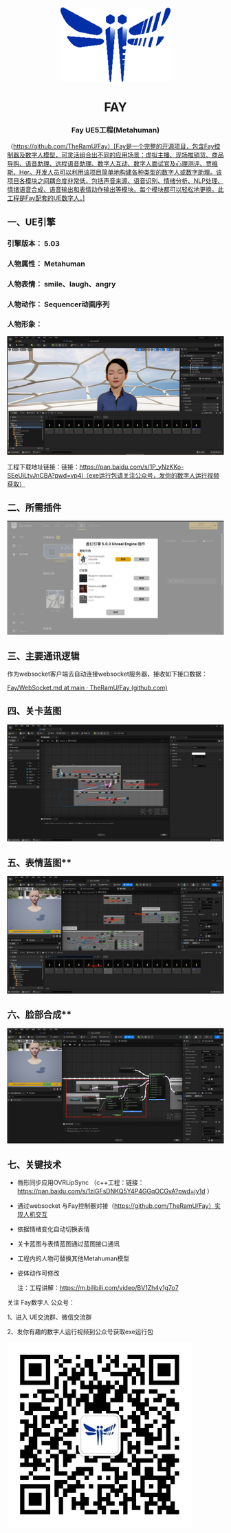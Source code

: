 <div align="center">
    <br>
    <img src="images/icon.png" alt="Fay">
    <h1>FAY</h1>
	<h3>Fay  UE5工程(Metahuman)</h3>
</div>



（https://github.com/TheRamU/Fay）[Fay是一个完整的开源项目，包含Fay控制器及数字人模型，可灵活组合出不同的应用场景：虚拟主播、现场推销货、商品导购、语音助理、远程语音助理、数字人互动、数字人面试官及心理测评、贾维斯、Her。开发人员可以利用该项目简单地构建各种类型的数字人或数字助理。该项目各模块之间耦合度非常低，包括声音来源、语音识别、情绪分析、NLP处理、情绪语音合成、语音输出和表情动作输出等模块。每个模块都可以轻松地更换。此工程是Fay配套的UE数字人。]

## **一、UE引擎**

### **引擎版本：** 5.03
### **人物属性：** Metahuman
### **人物表情：** smile、laugh、angry
### **人物动作：**  Sequencer动画序列
### **人物形象：** 
![](images/lucky.png)

工程下载地址链接：链接：https://pan.baidu.com/s/1P_yNzKKo-SEeUiLtvJnCBA?pwd=vp4l（exe运行包请关注公众号，发你的数字人运行视频获取）


## **二、所需插件**
![](images/chajian.png)


 ## **三、主要通讯逻辑**

作为websocket客户端去自动连接websocket服务器，接收如下接口数据：

[Fay/WebSocket.md at main · TheRamU/Fay (github.com)](https://github.com/TheRamU/Fay/blob/main/WebSocket.md)


## **四、关卡蓝图**



![](images/guankabp.png)





## 五、表情蓝图**



![](images/biaoqingbp.png)



## 六、脸部合成**



![](images/biaoqingbp2.png)


 ## **七、关键技术**

 + 唇形同步应用OVRLipSync （c++工程：链接：https://pan.baidu.com/s/1ziGFsDNKQ5Y4P4GGqOCGvA?pwd=iy1d ）

 + 通过websocket 与Fay控制器对接（https://github.com/TheRamU/Fay）实现人机交互

 + 依据情绪变化自动切换表情

 + 关卡蓝图与表情蓝图通过蓝图接口通讯

 + 工程内的人物可替换其他Metahuman模型

 + 姿体动作可修改

   

   注：工程讲解：https://m.bilibili.com/video/BV1Zh4y1g7o7



关注 Fay数字人 公众号：

1、进入 UE交流群、微信交流群

2、发你有趣的数字人运行视频到公众号获取exe运行包

![](images/gzh.jpg)





